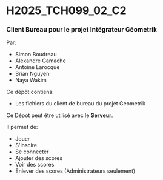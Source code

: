 # H2025_TCH099_02_C2
### Client Bureau pour le projet Intégrateur Géometrik

Par:
* Simon Boudreau
* Alexandre Gamache
* Antoine Larocque
* Brian Nguyen
* Naya Wakim

Ce dépôt contiens:
* Les fichiers du client de bureau du projet Geometrik

Ce Dépot peut être utilisé avec le  **[Serveur](https://github.com/LeGhosdragon/H2025_TCH099_02_S1)**.

Il permet de:
* Jouer
* S'inscire
* Se connecter
* Ajouter des scores
* Voir des scores
* Enlever des scores (Administrateurs seulement)
